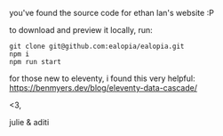 you've found the source code for ethan lan's website :P

to download and preview it locally, run:

```
git clone git@github.com:ealopia/ealopia.git
npm i
npm run start
```

for those new to eleventy, i found this very helpful: https://benmyers.dev/blog/eleventy-data-cascade/

<3,

julie & aditi

